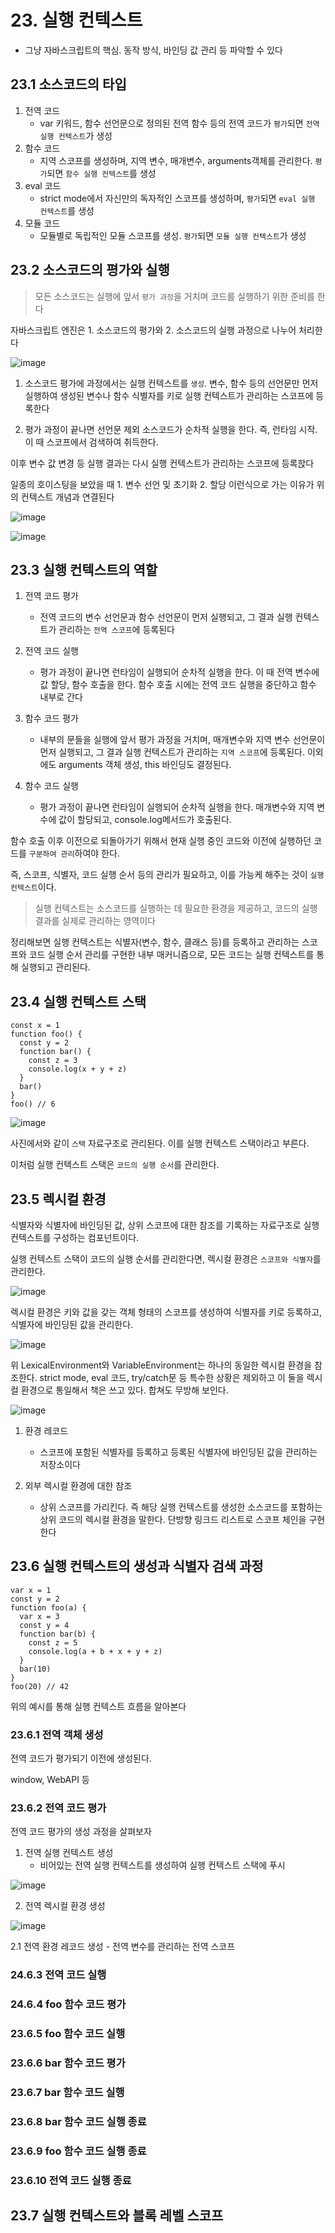 # 23. 실행 컨텍스트

- 그냥 자바스크립트의 핵심. 동작 방식, 바인딩 값 관리 등 파악할 수 있다

## 23.1 소스코드의 타입

1. 전역 코드
   - var 키워드, 함수 선언문으로 정의된 전역 함수 등의 전역 코드가 `평가`되면 `전역 실행 컨텍스트`가 생성
2. 함수 코드
   - 지역 스코프를 생성하며, 지역 변수, 매개변수, arguments객체를 관리한다. `평가`되면 `함수 실행 컨텍스트`를 생성
3. eval 코드
   - strict mode에서 자신만의 독자적인 스코프를 생성하며, `평가`되면 `eval 실행 컨텍스트`를 생성
4. 모듈 코드
   - 모듈별로 독립적인 모듈 스코프를 생성. `평가`되면 `모듈 실행 컨텍스트`가 생성

## 23.2 소스코드의 평가와 실행

> 모든 소스코드는 실행에 앞서 `평가 과정`을 거치며 코드를 실행하기 위한 준비를 한다

자바스크립트 엔진은 1. 소스코드의 평가와 2. 소스코드의 실행 과정으로 나누어 처리한다

![image](https://github.com/user-attachments/assets/a6820aa8-776c-4471-a4da-02b830cb046a)


1. 소스코드 평가에 과정에서는 실행 컨텍스트를 `생성`. 변수, 함수 등의 선언문만 먼저 실행하여 생성된 변수나 함수 식별자를 키로 실행 컨텍스트가 관리하는 스코프에 등록한다

2. 평가 과정이 끝나면 선언문 제외 소스코드가 순차적 실행을 한다. 즉, 런타임 시작. 이 때 스코프에서 검색하여 취득한다.

이후 변수 값 변경 등 실행 결과는 다시 실행 컨텍스트가 관리하는 스코프에 등록핝다

일종의 호이스팅을 보았을 때 1. 변수 선언 및 초기화 2. 할당 이런식으로 가는 이유가 위의 컨텍스트 개념과 연결된다

![image](https://github.com/user-attachments/assets/04b51310-ccb1-4744-a12c-2b4cb477c45c)

![image](https://github.com/user-attachments/assets/a84e6c92-c2bc-4f9c-a105-031d803cf208)


## 23.3 실행 컨텍스트의 역할

1. 전역 코드 평가

   - 전역 코드의 변수 선언문과 함수 선언문이 먼저 실행되고, 그 결과 실행 컨텍스트가 관리하는 `전역 스코프`에 등록된다

2. 전역 코드 실행

   - 평가 과정이 끝나면 런타임이 실행되어 순차적 실행을 한다. 이 때 전역 변수에 값 할당, 함수 호출을 한다. 함수 호출 시에는 전역 코드 실행을 중단하고 함수 내부로 간다

3. 함수 코드 평가

   - 내부의 문들을 실행에 앞서 평가 과정을 거치며, 매개변수와 지역 변수 선언문이 먼저 실행되고, 그 결과 실행 컨텍스트가 관리하는 `지역 스코프`에 등록된다. 이외에도 arguments 객체 생성, this 바인딩도 결정된다.

4. 함수 코드 실행
   - 평가 과정이 끝나면 런타임이 실행되어 순차적 실행을 한다. 매개변수와 지역 변수에 값이 할당되고, console.log메서드가 호출된다.

함수 호출 이후 이전으로 되돌아가기 위해서 현재 실행 중인 코드와 이전에 실행하던 코드를 `구분하여 관리`하여야 한다.

즉, 스코프, 식별자, 코드 실행 순서 등의 관리가 필요하고, 이를 가능케 해주는 것이 `실행 컨텍스트`이다.

> 실행 컨텍스트는 소스코드를 실행하는 데 필요한 환경을 제공하고, 코드의 실행 결과를 실제로 관리하는 영역이다

정리해보면 실행 컨텍스트는 식별자(변수, 함수, 클래스 등)를 등록하고 관리하는 스코프와 코드 실행 순서 관리를 구현한 내부 매커니즘으로, 모든 코드는 실행 컨텍스트를 통해 실행되고 관리된다.

## 23.4 실행 컨텍스트 스택

```
const x = 1
function foo() {
  const y = 2
  function bar() {
    const z = 3
    console.log(x + y + z)
  }
  bar()
}
foo() // 6
```

![image](https://github.com/user-attachments/assets/962fd136-4dc4-4ee1-9dc2-ab75e4acb41c)


사진에서와 같이 `스택` 자료구조로 관리된다. 이를 실행 컨텍스트 스택이라고 부른다.

이처럼 실행 컨텍스트 스택은 `코드의 실행 순서`를 관리한다.

## 23.5 렉시컬 환경

식별자와 식별자에 바인딩된 값, 상위 스코프에 대한 참조를 기록하는 자료구조로 실행 컨텍스트를 구성하는 컴포넌트이다.

실행 컨텍스트 스택이 코드의 실행 순서를 관리한다면, 렉시컬 환경은 `스코프와 식별자`를 관리한다.

![image](https://github.com/user-attachments/assets/4dc1cd5c-cadc-4e3b-ab0b-cb0024fe19f1)


렉시컬 환경은 키와 값을 갖는 객체 형태의 스코프를 생성하여 식별자를 키로 등록하고, 식별자에 바인딩된 값을 관리한다.

![image](https://github.com/user-attachments/assets/825d5dd7-25a5-4099-a835-12920e6ad69e)


위 LexicalEnvironment와 VariableEnvironment는 하나의 동일한 렉시컬 환경을 참조한다. strict mode, eval 코드, try/catch문 등 특수한 상황은 제외하고 이 둘을 렉시컬 환경으로 통일해서 책은 쓰고 있다. 합쳐도 무방해 보인다.

![image](https://github.com/user-attachments/assets/733d8e34-1015-4c13-85e1-6e79462fc4b8)


1. 환경 레코드

   - 스코프에 포함된 식별자를 등록하고 등록된 식별자에 바인딩된 값을 관리하는 저장소이다

2. 외부 렉시컬 환경에 대한 참조

   - 상위 스코프를 가리킨다. 즉 해당 실행 컨텍스트를 생성한 소스코드를 포함하는 상위 코드의 렉시컬 환경을 말한다. 단방향 링크드 리스트로 스코프 체인을 구현한다

## 23.6 실행 컨텍스트의 생성과 식별자 검색 과정

```
var x = 1
const y = 2
function foo(a) {
  var x = 3
  const y = 4
  function bar(b) {
    const z = 5
    console.log(a + b + x + y + z)
  }
  bar(10)
}
foo(20) // 42
```

위의 예시를 통해 실행 컨텍스트 흐름을 알아본다

### 23.6.1 전역 객체 생성

전역 코드가 평가되기 이전에 생성된다.

window, WebAPI 등

### 23.6.2 전역 코드 평가

전역 코드 평가의 생성 과정을 살펴보자

1. 전역 실행 컨텍스트 생성
   - 비어있는 전역 실행 컨텍스트를 생성하여 실행 컨텍스트 스택에 푸시

![image](https://github.com/user-attachments/assets/4a9664b1-4044-4075-b3c5-29d7f1f32b38)


2. 전역 렉시컬 환경 생성

![image](https://github.com/user-attachments/assets/c2b70209-3d8d-47db-a022-76902e526467)


2.1 전역 환경 레코드 생성 - 전역 변수를 관리하는 전역 스코프

### 24.6.3 전역 코드 실행

### 24.6.4 foo 함수 코드 평가

### 23.6.5 foo 함수 코드 실행

### 23.6.6 bar 함수 코드 평가

### 23.6.7 bar 함수 코드 실행

### 23.6.8 bar 함수 코드 실행 종료

### 23.6.9 foo 함수 코드 실행 종료

### 23.6.10 전역 코드 실행 종료

## 23.7 실행 컨텍스트와 블록 레벨 스코프
